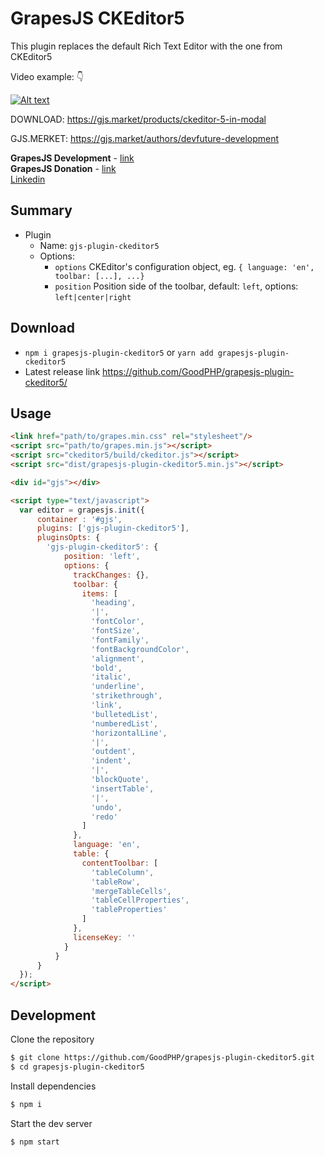 # GrapesJS CKEditor5

This plugin replaces the default Rich Text Editor with the one from CKEditor5

Video example: 👇

[![Alt text](https://devfuture.pro/wp-content/uploads/2021/12/GrapesJS-CKEditor-2021-12-27-02-16-48.png)](https://www.youtube.com/watch?v=xn4gSMIrx-A)
<br/>

DOWNLOAD: https://gjs.market/products/ckeditor-5-in-modal

GJS.MERKET: https://gjs.market/authors/devfuture-development

<b>GrapesJS Development</b> - <a href="https://devfuture.pro/grapesjs-development/" target="_blank">link</a>
<br/>
<b>GrapesJS Donation</b> - <a href="https://opencollective.com/grapesjs" target="_blank">link</a>
<br/>
<a href="https://www.linkedin.com/in/maksym-maliyshytskyi-6ab578182/" target="_blank">Linkedin</a>

## Summary

* Plugin
  * Name: `gjs-plugin-ckeditor5`
  * Options:
      * `options` CKEditor's configuration object, eg. `{ language: 'en', toolbar: [...], ...}`
      * `position` Position side of the toolbar, default: `left`, options: `left|center|right`



## Download

* `npm i grapesjs-plugin-ckeditor5` or `yarn add grapesjs-plugin-ckeditor5`
* Latest release link https://github.com/GoodPHP/grapesjs-plugin-ckeditor5/



## Usage

```html
<link href="path/to/grapes.min.css" rel="stylesheet"/>
<script src="path/to/grapes.min.js"></script>
<script src="ckeditor5/build/ckeditor.js"></script>
<script src="dist/grapesjs-plugin-ckeditor5.min.js"></script>

<div id="gjs"></div>

<script type="text/javascript">
  var editor = grapesjs.init({
      container : '#gjs',
      plugins: ['gjs-plugin-ckeditor5'],
      pluginsOpts: {
        'gjs-plugin-ckeditor5': {
            position: 'left',
            options: {
              trackChanges: {},
              toolbar: {
                items: [
                  'heading',
                  '|',
                  'fontColor',
                  'fontSize',
                  'fontFamily',
                  'fontBackgroundColor',
                  'alignment',
                  'bold',
                  'italic',
                  'underline',
                  'strikethrough',
                  'link',
                  'bulletedList',
                  'numberedList',
                  'horizontalLine',
                  '|',
                  'outdent',
                  'indent',
                  '|',
                  'blockQuote',
                  'insertTable',
                  '|',
                  'undo',
                  'redo'
                ]
              },
              language: 'en',
              table: {
                contentToolbar: [
                  'tableColumn',
                  'tableRow',
                  'mergeTableCells',
                  'tableCellProperties',
                  'tableProperties'
                ]
              },
              licenseKey: ''
            }
          }
      }
  });
</script>
```



## Development

Clone the repository

```sh
$ git clone https://github.com/GoodPHP/grapesjs-plugin-ckeditor5.git
$ cd grapesjs-plugin-ckeditor5
```

Install dependencies

```sh
$ npm i
```

Start the dev server

```sh
$ npm start
```
